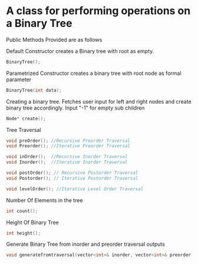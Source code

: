 # A class for performing operations on a Binary Tree

Public Methods Provided are as follows

Default Constructor creates a Binary tree with root as empty.

```c++
BinaryTree();
```

Parametrized Constructor creates a binary tree with root node as formal parameter

```c++
BinaryTree(int data);
```

Creating a binary tree. Fetches user input for left and right nodes and create binary tree accordingly. Input "-1" for empty sub children

```C++
Node* create();
```

Tree Traversal

```c++
void preOrder(); //Recursive Preorder Traversal
void Preorder(); //Iterative Preorder Traversal

void inOrder();  //Recursive Inorder Traversal 
void Inorder();  //Iterative Inorder Traversal

void postOrder(); // Recursive Postorder Traversal
void Postorder(); // Iterative Postorder Traversal

void levelOrder(); //Iterative Level Order Traversal
```
Number Of Elements in the tree

```c++
int count();
```

Height Of Binary Tree

```c++
int height();
```

Generate Binary Tree from inorder and preorder traversal outputs

```c++
void generatefromtraversal(vector<int>& inorder, vector<int>& preorder);
```

